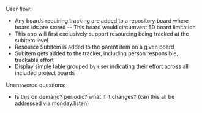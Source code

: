 User flow:

- Any boards requiring tracking are added to a repository board where board ids are stored
  -- This board would circumvent 50 board limitation
- This app will first exclusively support resourcing being tracked at the subitem level
- Resource Subitem is added to the parent item on a given board
- Subitem gets added to the tracker, including person responsible, trackable effort
- Display simple table grouped by user indicating their effort across all included project boards

Unanswered questions:

- Is this on demand? periodic? what if it changes? (can this all be addressed via monday.listen)
